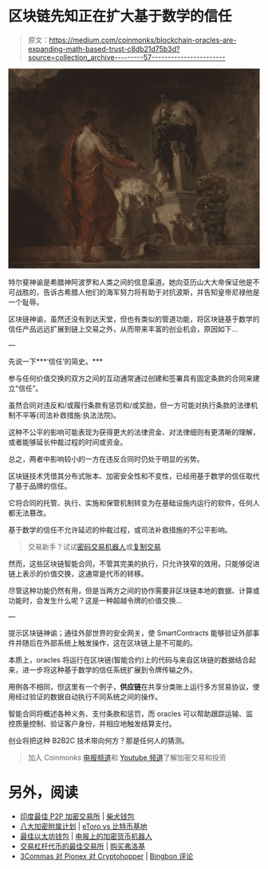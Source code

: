 # 区块链先知正在扩大基于数学的信任

> 原文：<https://medium.com/coinmonks/blockchain-oracles-are-expanding-math-based-trust-c8db21d75b3d?source=collection_archive---------57----------------------->

![](img/8608f36d59e886b7e4d35dffcc9939af.png)

特尔斐神谕是希腊神阿波罗和人类之间的信息渠道。她向亚历山大大帝保证他是不可战胜的，告诉古希腊人他们的海军努力将有助于对抗波斯，并告知皇帝尼禄他是一个耻辱。

区块链神谕，虽然还没有到达天堂，但也有类似的管道功能，将区块链基于数学的信任产品远远扩展到链上交易之外，从而带来丰富的创业机会，原因如下…

—

先说一下***‘信任’的简史。***

参与任何价值交换的双方之间的互动通常通过创建和签署具有固定条款的合同来建立“信任”。

虽然合同对违反和/或履行条款有惩罚和/或奖励，但一方可能对执行条款的法律机制不平等(司法补救措施:执法法院)。

这种不公平的影响可能表现为获得更大的法律资金、对法律细则有更清晰的理解，或者能够延长仲裁过程的时间或资金。

总之，两者中影响较小的一方在违反合同时仍处于明显的劣势。

区块链技术凭借其分布式账本、加密安全性和不变性，已经用基于数学的信任取代了基于品牌的信任。

它将合同的托管、执行、实施和保管机制转变为在基础设施内运行的软件，任何人都无法篡改。

基于数学的信任不允许延迟的仲裁过程，或司法补救措施的不公平影响。

> 交易新手？试试[密码交易机器人](/coinmonks/crypto-trading-bot-c2ffce8acb2a)或[复制交易](/coinmonks/top-10-crypto-copy-trading-platforms-for-beginners-d0c37c7d698c)

然而，这些区块链智能合同，不管其完美的执行，只允许狭窄的效用，只能够促进链上表示的价值交换，这通常是代币的转移。

尽管这种功能仍然有用，但是当两方之间的协作需要非区块链本地的数据、计算或功能时，会发生什么呢？这是一种超越令牌的价值交换…

—

提示区块链神谕；通往外部世界的安全网关，使 SmartContracts 能够验证外部事件并随后在外部系统上触发操作，这在区块链上是不可能的。

本质上，oracles 将运行在区块链(智能合约)上的代码与来自区块链的数据结合起来，进一步将这种基于数学的信任系统扩展到令牌传输之外。

用例各不相同，但这里有一个例子，**供应链**在共享分类账上运行多方贸易协议，使用经过验证的数据自动执行不同系统之间的操作。

智能合同将概述各种义务、支付条款和惩罚，而 oracles 可以帮助跟踪运输、监控质量控制、验证客户身份，并相应地触发结算支付。

创业将把这种 B2B2C 技术带向何方？那是任何人的猜测。

> 加入 Coinmonks [电报频道](https://t.me/coincodecap)和 [Youtube 频道](https://www.youtube.com/c/coinmonks/videos)了解加密交易和投资

# 另外，阅读

*   [印度最佳 P2P 加密交易所](https://coincodecap.com/p2p-crypto-exchanges-in-india) | [柴犬钱包](https://coincodecap.com/baby-shiba-inu-wallets)
*   [八大加密附属计划](https://coincodecap.com/crypto-affiliate-programs) | [eToro vs 比特币基地](https://coincodecap.com/etoro-vs-coinbase)
*   [最佳以太坊钱包](https://coincodecap.com/best-ethereum-wallets) | [电报上的加密货币机器人](https://coincodecap.com/telegram-crypto-bots)
*   [交易杠杆代币的最佳交易所](https://coincodecap.com/leveraged-token-exchanges) | [购买弗洛基](https://coincodecap.com/buy-floki-inu-token)
*   [3Commas 对 Pionex 对 Cryptohopper](https://coincodecap.com/3commas-vs-pionex-vs-cryptohopper) | [Bingbon 评论](https://coincodecap.com/bingbon-review)